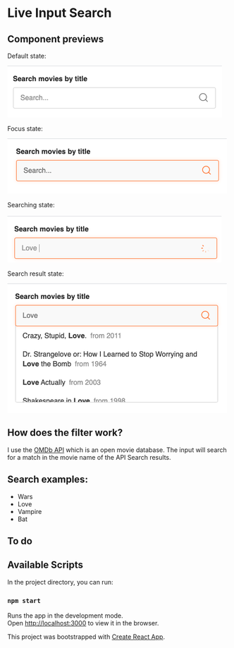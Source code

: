 # Live Input Search

## Component previews
Default state:

![alt tag](public/screenshots/default.png)

Focus state:

![alt tag](public/screenshots/focus.png)

Searching state:

![alt tag](public/screenshots/searching.png)

Search result state:

![alt tag](public/screenshots/search_results.png)

## How does the filter work?
I use the [OMDb API](http://www.omdbapi.com/) which is an open movie database.
The input will search for a match in the movie name of the API Search results.

## Search examples:
- Wars
- Love
- Vampire
- Bat

## To do


## Available Scripts

In the project directory, you can run:

### `npm start`

Runs the app in the development mode.\
Open [http://localhost:3000](http://localhost:3000) to view it in the browser.


This project was bootstrapped with [Create React App](https://github.com/facebook/create-react-app).

